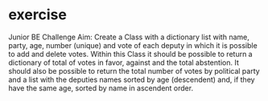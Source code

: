 # exercise
Junior BE Challenge
Aim: Create a Class with a dictionary list with name, party, age, number 
(unique) and vote of each deputy in which it is possible to add and delete 
votes. Within this Class it should be possible to return a dictionary of 
total  of votes in favor, against and the total abstention. 
It should also be possible to return the total number of votes by political 
party and a list with the deputies names sorted by age (descendent) and, 
if they have the same age, sorted by name in ascendent order.
